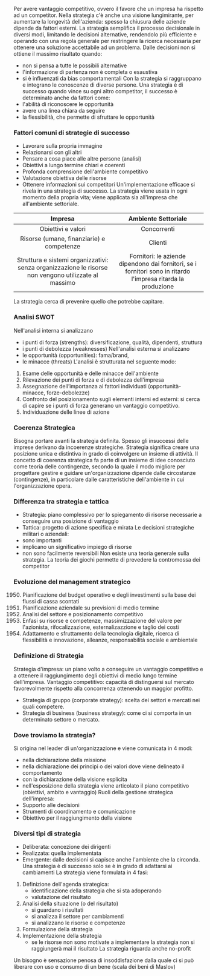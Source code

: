 Per avere vantaggio competitivo, ovvero il favore che un impresa ha rispetto ad un competitor.
Nella strategia c'è anche una visione lungimirante, per aumentare la longevità dell'azienda: spesso la chiusura delle aziende dipende da fattori esterni.
La strategia semplifica il processo decisionale in diversi modi, limitando le decisioni alternative, rendendolo più efficiente e operando con una regola generale per restringere la ricerca necessaria per ottenere una soluzione accettabile ad un problema.
Dalle decisioni non si ottiene il massimo risultato quando:
- non si pensa a tutte le possibili alternative
- l'informazione di partenza non è completa o esaustiva
- si è influenzati da bias comportamentali
Con la strategia si raggruppano e integrano le conoscenze di diverse persone.
Una strategia è di successo quando vince su ogni altro competitor, il successo è determinato anche da fattori come:
- l'abilità di riconoscere le opportunità
- avere una linea chiara da seguire
- la flessibilità, che permette di sfruttare le opportunità
### Fattori comuni di strategie di successo
- Lavorare sulla propria immagine
- Relazionarsi con gli altri
- Pensare a cosa piace alle altre persone (analisi)
- Obiettivi a lungo termine chiari e coerenti
- Profonda comprensione dell'ambiente competitivo
- Valutazione obiettiva delle risorse
- Ottenere informazioni sui competitori
Un'implementazione efficace si rivela in una strategia di successo.
La strategia viene usata in ogni momento della propria vita; viene applicata sia all'impresa che all'ambiente settoriale.

|                                               Impresa                                                |                                              Ambiente Settoriale                                              |
|:----------------------------------------------------------------------------------------------------:|:-------------------------------------------------------------------------------------------------------------:|
|                                          Obiettivi e valori                                          |                                                  Concorrenti                                                  |
|                              Risorse (umane, finanziarie) e competenze                               |                                                    Clienti                                                    |
| Struttura e sistemi organizzativi: senza organizzazione le risorse non vengono utilizzate al massimo | Fornitori: le aziende dipendono dai fornitori, se i fornitori sono in ritardo l'impresa ritarda la produzione |
La strategia cerca di prevenire quello che potrebbe capitare.
### Analisi SWOT
Nell'analisi interna si analizzano
- i punti di forza (strengths): diversificazione, qualità, dipendenti, struttura
- i punti di debolezza (weaknesses)
Nell'analisi esterna si analizzano
- le opportunità (opportunities): fama/brand, 
- le minacce (threats)
L'analisi è strutturata nel seguente modo:
1. Esame delle opportunità e delle minacce dell'ambiente
2. Rilevazione dei punti di forza e di debolezza dell'impresa
3. Assegnazione dell’importanza ai fattori individuati (opportunità-minacce, forze-debolezze)
4. Confronto del posizionamento sugli elementi interni ed esterni: si cerca di capire se i punti di forza generano un vantaggio competitivo.
5. Individuazione delle linee di azione
### Coerenza Strategica
Bisogna portare avanti la strategia definita. Spesso gli insuccessi delle imprese derivano da incoerenze strategiche.
Strategia significa creare una posizione unica e distintiva in grado di coinvolgere un insieme di attività. Il concetto di coerenza strategica fa parte di un insieme di idee conosciuto come teoria delle contingenze, secondo la quale il modo migliore per progettare gestire e guidare un'organizzazione dipende dalle circostanze (contingenze), in particolare dalle caratteristiche dell'ambiente in cui l'organizzazione opera.
### Differenza tra strategia e tattica
- Strategia: piano complessivo per lo spiegamento di risorse necessarie a conseguire una posizione di vantaggio
- Tattica: progetto di azione specifica e mirata
Le decisioni strategiche militari o aziendali:
- sono importanti
- implicano un significativo impiego di risorse
- non sono facilmente reversibili
Non esiste una teoria generale sulla strategia. La teoria dei giochi permette di prevedere la contromossa dei competitor
### Evoluzione del management strategico
1950. Pianificazione del budget operativo e degli investimenti sulla base dei flussi di cassa scontati
1965. Pianificazione aziendale su previsioni di medio termine
1975. Analisi del settore e posizionamento competitivo
1990. Enfasi su risorse e competenze, massimizzazione del valore per l'azionista, rifocalizzazione, esternalizazzione e taglio dei costi
2010. Adattamento e sfruttamento della tecnologia digitale, ricerca di flessibilità e innovazione, alleanze, responsabilità sociale e ambientale
### Definizione di Strategia
Strategia d'impresa: un piano volto a conseguire un vantaggio competitivo e a ottenere il raggiungimento degli obiettivi di medio lungo termine dell'impresa.
Vantaggio competitivo: capacità di distinguersi sul mercato favorevolmente rispetto alla concorrenza ottenendo un maggior profitto.
- Strategia di gruppo (corporate strategy): scelta dei settori e mercati nei quali competere.
- Strategia di business (business strategy): come ci si comporta in un determinato settore o mercato.
### Dove troviamo la strategia?
Si origina nel leader di un'organizzazione e viene comunicata in 4 modi:
- nella dichiarazione della missione
- nella dichiarazione dei principi o dei valori dove viene delineato il comportamento
- con la dichiarazione della visione esplicita
- nell'esposizione della strategia viene articolato il piano competitivo (obiettivi, ambito e vantaggio)
Ruoli della gestione strategica dell'impresa:
- Supporto alle decisioni
- Strumenti di coordinamento e comunicazione
- Obiettivo per il raggiungimento della visione
### Diversi tipi di strategia
- Deliberata: concezione dei dirigenti
- Realizzata: quella implementata
- Emergente: dalle decisioni si capisce anche l'ambiente che la circonda. 
Una strategia è di successo solo se è in grado di adattarsi ai cambiamenti
La strategia viene formulata in 4 fasi:
1. Definizione dell'agenda strategica:
	- identificazione della strategia che si sta adoperando
	- valutazione del risultato
2. Analisi della situazione (o del risultato)
	- si guardano i risultati
	- si analizza il settore per cambiamenti
	- si analizzano le risorse e competenze
3. Formulazione della strategia
4. Implementazione della strategia
	- se le risorse non sono motivate a implementare la strategia non si raggiungerà mai il risultato
La strategia riguarda anche no-profit

Un bisogno è sensazione penosa di insoddisfazione dalla quale ci si può liberare con uso e consumo di un bene (scala dei beni di Maslov)